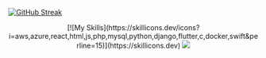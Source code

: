 
[![GitHub Streak](https://streak-stats.demolab.com/?user=EneaAvdullai&theme=dark&count_private=true)](https://git.io/streak-stats)

<div align="center">
  [![My Skills](https://skillicons.dev/icons?i=aws,azure,react,html,js,php,mysql,python,django,flutter,c,docker,swift&perline=15)](https://skillicons.dev)
  <a href="https://github.com/EneaAvdullai">
    <img src="https://komarev.com/ghpvc/?username=Skjolberg&style=for-the-badge">
  </a>
</div>

